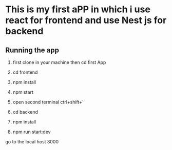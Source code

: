 # This is my first aPP in which i use react for frontend and use Nest js for backend

## Running the app

1. first clone in your machine then cd first App
2. cd frontend
3. npm install
4. npm start

5. open second terminal ctrl+shift+`
6. cd backend
7. npm install
8. npm run start:dev

go to the local host 3000
